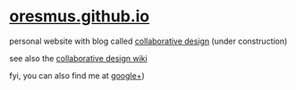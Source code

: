 # [oresmus.github.io](//oresmus.github.io)
personal website with blog called [collaborative design](https://oresmus.github.io/) (under construction)

see also the [collaborative design wiki](https://github.com/oresmus/collaborative-design-wiki/wiki)

fyi, you can also find me at [google+](https://plus.google.com/+BruceSmith1))
